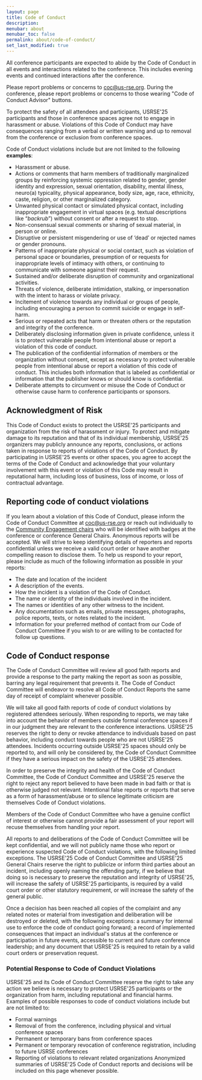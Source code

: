 ```yaml
---
layout: page
title: Code of Conduct
description: 
menubar: about
menubar_toc: false
permalink: about/code-of-conduct/
set_last_modified: true
---
```


All conference participants are expected to abide by the Code of Conduct in all events and interactions related to the conference.  This includes evening events and continued
interactions after the conference.

Please report problems or concerns to [coc@us-rse.org](mailto:coc@us-rse.org).  During the conference, please report problems or concerns to those wearing "Code of Conduct Advisor" buttons.

To protect the safety of all attendees and participants, USRSE'25 participants and those in conference spaces agree not to engage in harassment or abuse.
Violations of this Code of Conduct may have consequences ranging from a verbal or written warning and up to removal from the conference or exclusion from conference spaces.

Code of Conduct violations include but are not limited to the following **examples**:
- Harassment or abuse.
- Actions or comments that harm members of traditionally marginalized groups by reinforcing systemic oppression related to gender, gender identity and expression, sexual orientation, disability, mental illness, neuro(a) typicality, physical appearance, body size, age, race, ethnicity, caste, religion, or other marginalized category.
- Unwanted physical contact or simulated physical contact, including inappropriate engagement in virtual spaces (e.g. textual descriptions like “*backrub*”) without consent or after a request to stop.
- Non-consensual sexual comments or sharing of sexual material, in person or online.
- Disruptive or persistent misgendering or use of ‘dead’ or rejected names or gender pronouns.
- Patterns of inappropriate physical or social contact, such as violation of personal space or boundaries, presumption of or requests for inappropriate levels of intimacy with others, or continuing to communicate with someone against their request.
- Sustained and/or deliberate disruption of community and organizational activities.
- Threats of violence, deliberate intimidation, stalking, or impersonation with the intent to harass or violate privacy.
- Incitement of violence towards any individual or groups of people, including encouraging a person to commit suicide or engage in self-harm.
- Serious or repeated acts that harm or threaten others or the reputation and integrity of the conference.
- Deliberately disclosing information given in private confidence, unless it is to protect vulnerable people from intentional abuse or report a violation of this code of conduct.
- The publication of the confidential information of members or the organization without consent, except as necessary to protect vulnerable people from intentional abuse or report a violation of this code of conduct. This includes both information that is labeled as confidential or information that the publisher knows or should know is confidential.
- Deliberate attempts to circumvent or misuse the Code of Conduct or otherwise cause harm to conference participants or sponsors.

## Acknowledgment of Risk
This Code of Conduct exists to protect the USRSE'25 participants and organization from the risk of harassment or injury.
To protect and mitigate damage to its reputation and that of its individual membership, USRSE'25 organizers may publicly announce any reports, conclusions, or actions taken in response to reports of violations of the Code of Conduct.
By participating in USRSE'25 events or other spaces, you agree to accept the terms of the Code of Conduct and acknowledge that your voluntary involvement with this event or violation of this Code may result in reputational harm, including loss of business, loss of income, or loss of contractual advantage.

## Reporting code of conduct violations
If you learn about a violation of this Code of Conduct, please inform the Code of Conduct Committee at [coc@us-rse.org](mailto:coc@us-rse.org) or reach out individually to the [Community Engagement chairs](https://us-rse.org/usrse25/about/organization/) who will be identified with badges at the conference or conference General Chairs.
Anonymous reports will be accepted.
We will strive to keep identifying details of reporters and reports confidential unless we receive a valid court order or have another compelling reason to disclose them.
To help us respond to your report, please include as much of the following information as possible in your reports:
- The date and location of the incident
- A description of the events.
- How the incident is a violation of the Code of Conduct.
- The name or identity of the individuals involved in the incident.
- The names or identities of any other witness to the incident.
- Any documentation such as emails, private messages, photographs, police reports, texts, or notes related to the incident.
- Information for your preferred method of contact from our Code of Conduct Committee if you wish to or are willing to be contacted for follow up questions.

## Code of Conduct response
The Code of Conduct Committee will review all good faith reports and provide a response to the party making the report as soon as possible, barring any legal requirement that prevents it.
The Code of Conduct Committee will endeavor to resolve all Code of Conduct Reports the same day of receipt of complaint whenever possible.

We will take all good faith reports of code of conduct violations by registered attendees seriously.
When responding to reports, we may take into account the behavior of members outside formal conference spaces if in our judgment they are relevant to the conference interactions.
USRSE'25 reserves the right to deny or revoke attendance to individuals based on past behavior, including conduct towards people who are not USRSE'25 attendees.
Incidents occurring outside USRSE'25 spaces should only be reported to, and will only be considered by, the Code of Conduct Committee if they have a serious impact on the safety of the USRSE'25 attendees.

In order to preserve the integrity and health of the Code of Conduct Committee, the Code of Conduct Committee and USRSE'25 reserve the right to reject any report believed to have been made in bad faith or that is otherwise judged not relevant.
Intentional false reports or reports that serve as a form of harassment/abuse or to silence legitimate criticism are themselves Code of Conduct violations.

Members of the Code of Conduct Committee who have a genuine conflict of interest or otherwise cannot provide a fair assessment of your report will recuse themselves from handling your report.

All reports to and deliberations of the Code of Conduct Committee will be kept confidential, and we will not publicly name those who report or experience suspected Code of Conduct violations, with the following limited exceptions.
The USRSE'25 Code of Conduct Committee and USRSE'25 General Chairs reserve the right to publicize or inform third parties about an incident, including openly naming the offending party, if we believe that doing so is necessary to preserve the reputation and integrity of USRSE'25, will increase the safety of USRSE'25 participants, is required by a valid court order or other statutory requirement, or will increase the safety of the general public.

Once a decision has been reached all copies of the complaint and any related notes or material from investigation and deliberation will be destroyed or deleted, with the following exceptions: a summary for internal use to enforce the code of conduct going forward; a record of implemented consequences that impact an individual's status at the conference or participation in future events, accessible to current and future conference leadership; and any document that USRSE'25 is required to retain by a valid court orders or preservation request.

### Potential Response to Code of Conduct Violations
USRSE'25 and its Code of Conduct Committee reserve the right to take any action we believe is necessary to protect USRSE'25 participants or the organization from harm, including reputational and financial harms. Examples of possible responses to code of conduct violations include but are not limited to:
- Formal warnings
- Removal of from the conference, including physical and virtual conference spaces
- Permanent or temporary bans from conference spaces
- Permanent or temporary revocation of conference registration, including to future USRSE conferences
- Reporting of violations to relevant related organizations
Anonymized summaries of USRSE'25 Code of Conduct reports and decisions will be included on this page whenever possible.


